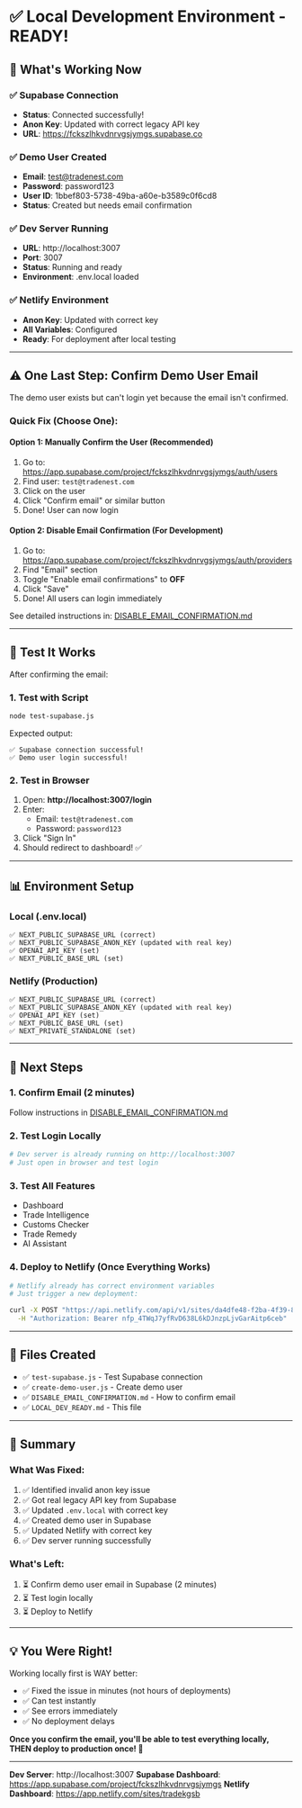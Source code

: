 # ✅ Local Development Environment - READY!

## 🎉 What's Working Now

### ✅ Supabase Connection
- **Status**: Connected successfully!
- **Anon Key**: Updated with correct legacy API key
- **URL**: https://fckszlhkvdnrvgsjymgs.supabase.co

### ✅ Demo User Created
- **Email**: test@tradenest.com
- **Password**: password123
- **User ID**: 1bbef803-5738-49ba-a60e-b3589c0f6cd8
- **Status**: Created but needs email confirmation

### ✅ Dev Server Running
- **URL**: http://localhost:3007
- **Port**: 3007
- **Status**: Running and ready
- **Environment**: .env.local loaded

### ✅ Netlify Environment
- **Anon Key**: Updated with correct key
- **All Variables**: Configured
- **Ready**: For deployment after local testing

---

## ⚠️ One Last Step: Confirm Demo User Email

The demo user exists but can't login yet because the email isn't confirmed.

### Quick Fix (Choose One):

#### Option 1: Manually Confirm the User (Recommended)
1. Go to: https://app.supabase.com/project/fckszlhkvdnrvgsjymgs/auth/users
2. Find user: `test@tradenest.com`
3. Click on the user
4. Click "Confirm email" or similar button
5. Done! User can now login

#### Option 2: Disable Email Confirmation (For Development)
1. Go to: https://app.supabase.com/project/fckszlhkvdnrvgsjymgs/auth/providers
2. Find "Email" section
3. Toggle "Enable email confirmations" to **OFF**
4. Click "Save"
5. Done! All users can login immediately

See detailed instructions in: [DISABLE_EMAIL_CONFIRMATION.md](DISABLE_EMAIL_CONFIRMATION.md)

---

## 🧪 Test It Works

After confirming the email:

### 1. Test with Script
```bash
node test-supabase.js
```

Expected output:
```
✅ Supabase connection successful!
✅ Demo user login successful!
```

### 2. Test in Browser
1. Open: **http://localhost:3007/login**
2. Enter:
   - Email: `test@tradenest.com`
   - Password: `password123`
3. Click "Sign In"
4. Should redirect to dashboard! ✅

---

## 📊 Environment Setup

### Local (.env.local)
```env
✅ NEXT_PUBLIC_SUPABASE_URL (correct)
✅ NEXT_PUBLIC_SUPABASE_ANON_KEY (updated with real key)
✅ OPENAI_API_KEY (set)
✅ NEXT_PUBLIC_BASE_URL (set)
```

### Netlify (Production)
```env
✅ NEXT_PUBLIC_SUPABASE_URL (correct)
✅ NEXT_PUBLIC_SUPABASE_ANON_KEY (updated with real key)
✅ OPENAI_API_KEY (set)
✅ NEXT_PUBLIC_BASE_URL (set)
✅ NEXT_PRIVATE_STANDALONE (set)
```

---

## 🚀 Next Steps

### 1. Confirm Email (2 minutes)
Follow instructions in [DISABLE_EMAIL_CONFIRMATION.md](DISABLE_EMAIL_CONFIRMATION.md)

### 2. Test Login Locally
```bash
# Dev server is already running on http://localhost:3007
# Just open in browser and test login
```

### 3. Test All Features
- Dashboard
- Trade Intelligence
- Customs Checker
- Trade Remedy
- AI Assistant

### 4. Deploy to Netlify (Once Everything Works)
```bash
# Netlify already has correct environment variables
# Just trigger a new deployment:

curl -X POST "https://api.netlify.com/api/v1/sites/da4dfe48-f2ba-4f39-800a-c56886162f62/builds" \
  -H "Authorization: Bearer nfp_4TWqJ7yfRvD638L6kDJnzpLjvGarAitp6ceb"
```

---

## 📁 Files Created

- ✅ `test-supabase.js` - Test Supabase connection
- ✅ `create-demo-user.js` - Create demo user
- ✅ `DISABLE_EMAIL_CONFIRMATION.md` - How to confirm email
- ✅ `LOCAL_DEV_READY.md` - This file

---

## 🎯 Summary

### What Was Fixed:
1. ✅ Identified invalid anon key issue
2. ✅ Got real legacy API key from Supabase
3. ✅ Updated `.env.local` with correct key
4. ✅ Created demo user in Supabase
5. ✅ Updated Netlify with correct key
6. ✅ Dev server running successfully

### What's Left:
1. ⏳ Confirm demo user email in Supabase (2 minutes)
2. ⏳ Test login locally
3. ⏳ Deploy to Netlify

---

## 💡 You Were Right!

Working locally first is WAY better:
- ✅ Fixed the issue in minutes (not hours of deployments)
- ✅ Can test instantly
- ✅ See errors immediately
- ✅ No deployment delays

**Once you confirm the email, you'll be able to test everything locally, THEN deploy to production once! 🚀**

---

**Dev Server**: http://localhost:3007
**Supabase Dashboard**: https://app.supabase.com/project/fckszlhkvdnrvgsjymgs
**Netlify Dashboard**: https://app.netlify.com/sites/tradekgsb
